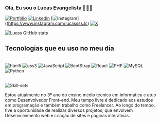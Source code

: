 
### Olá,  Eu sou o Lucas Evangelista 🖖🏾🤓

[![Portfólio](https://img.shields.io/website-up-down-green-red/http/monip.org.svg)](https://lucasevangelistaa.github.io/portfolio)
[![Linkedin](https://img.shields.io/badge/LinkedIn-0077B5?style=for-the-badge&logo=linkedin&logoColor=white)](https://www.linkedin.com/in/lucas-evangelista-214116242/)
[![Instagram](https://img.shields.io/badge/Instagram-E4405F?style=for-the-badge&logo=instagram&logoColor=whitehttps://img.shields.io/badge/Instagram-E4405F?style=for-the-badge&logo=instagram&logoColor=white)]((https://www.instagram.com/lucassss.lc)
[![X](https://img.shields.io/badge/Twitter-1DA1F2?style=for-the-badge&logo=twitter&logoColor=white)](https://twitter.com/lucassssdev)

![Lucas GitHub stats](https://github-readme-stats.vercel.app/api?username=lucasevangelistaa&show_icons=true&theme=dracula)

## Tecnologias que eu uso no meu dia

<div style="display: inline_block"><br/>
    <img src="https://img.shields.io/badge/HTML5-E34F26?style=for-the-badge&logo=html5&logoColor=white" alt="html5" align="center">
    <img src="https://img.shields.io/badge/CSS3-1572B6?style=for-the-badge&logo=css3&logoColor=white" alt="css3" align="center">
    <img src="https://img.shields.io/badge/JavaScript-323330?style=for-the-badge&logo=javascript&logoColor=F7DF1E" alt="JavaScript" align="center">
    <img src="https://img.shields.io/badge/Bootstrap-563D7C?style=for-the-badge&logo=bootstrap&logoColor=white" alt="BootStrap" align="center">
    <img src="https://img.shields.io/badge/React-20232A?style=for-the-badge&logo=react&logoColor=61DAFB" alt="React" align="center">
    <img src="https://img.shields.io/badge/PHP-777BB4?style=for-the-badge&logo=php&logoColor=white" alt="PHP" align="center">
    <img src="https://img.shields.io/badge/MySQL-00000F?style=for-the-badge&logo=mysql&logoColor=white" alt="MySQL" align="center">
    <img src="https://img.shields.io/badge/Python-3776AB?style=for-the-badge&logo=python&logoColor=white" alt="Python" align="center">
</div><br/>

![Skill-sets](https://github-readme-stats.vercel.app/api/top-langs/?username=lucasevangelistaa&hide_progress=compact)

Estou atualmente no 3º ano do ensino médio técnico em informática e atuo como Desenvolvedor Front-end. Meu tempo livre é dedicado aos estudos em programação e também trabalho como Freelancer. Ao longo do tempo, tive a oportunidade de realizar diversos projetos, que envolvem Desenvolvimento web e criação de sites e páginas interativas.
